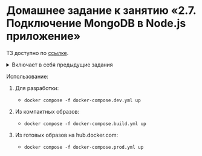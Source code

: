 # Домашнее задание к занятию «2.7. Подключение MongoDB в Node.js приложение»

ТЗ доступно по [ссылке](https://github.com/netology-code/ndse-homeworks/tree/master/011-mongo).

<details>
<summary>Включает в себя предыдущие задания</summary>

<details>
<summary>Домашнее задание к занятию «2.1. Express»</summary>

ТЗ доступно по [ссылке](https://github.com/netology-code/ndse-homeworks/tree/master/006-express).
</details>

<details>
<summary>Домашнее задание к занятию «2.2. Middleware. Паттерн "цепочка обязанностей"»</summary>

ТЗ доступно по [ссылке](https://github.com/netology-code/ndse-homeworks/tree/master/007-middleware).
</details>

<details>
<summary>Домашнее задание к занятию «2.3. EJS. Шаблонизаторы»</summary>

ТЗ доступно по [ссылке](https://github.com/netology-code/ndse-homeworks/tree/master/008-ejs).
</details>

<details>
<summary>Домашнее задание к занятию «2.5. Docker: контейнеризация приложения»</summary>

ТЗ доступно по [ссылке](https://github.com/netology-code/ndse-homeworks/tree/master/009-docker-2).
</details>

</details>

Использование:
1. Для разработки:
   * `docker compose -f docker-compose.dev.yml up`

2. Из компактных образов:
   * `docker compose -f docker-compose.build.yml up`

3. Из готовых образов на hub.docker.com:
   * `docker compose -f docker-compose.prod.yml up`
